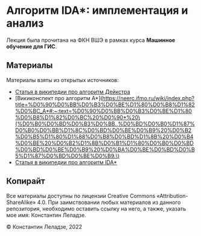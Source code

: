 # Алгоритм IDA*: имплементация и анализ

Лекция была прочитана на ФКН ВШЭ в рамках курса **Машинное обучение для ГИС**.

## Материалы
Материалы взяты из открытых источников:
- [Статья в википедии про алгоритм Дейкстра](https://en.wikipedia.org/wiki/Dijkstra%27s_algorithm)
- [Викиконспект про алгоритм A*](https://neerc.ifmo.ru/wiki/index.php?title=%D0%90%D0%BB%D0%B3%D0%BE%D1%80%D0%B8%D1%82%D0%BC_A*#:~:text=%D0%90%D0%BB%D0%B3%D0%BE%D1%80%D0%B8%D1%82%D0%BC%20%D0%90*%20\(%D0%B0%D0%BD%D0%B3%D0%BB.,%D0%BD%D0%B0%D1%87%D0%B0%D0%BB%D1%8C%D0%BD%D0%BE%D0%B9%20%D0%B2%D0%B5%D1%80%D1%88%D0%B8%D0%BD%D1%8B%20%D0%B4%D0%BE%20%D0%B2%D1%8B%D0%B1%D1%80%D0%B0%D0%BD%D0%BD%D0%BE%D0%B9%20%D0%BA%D0%BE%D0%BD%D0%B5%D1%87%D0%BD%D0%BE%D0%B9.\)
- [Статья в википедии про алгоритм IDA*](https://en.wikipedia.org/wiki/Iterative_deepening_A*)


## Копирайт
Все материалы доступны по лицензии Creative Commons «Attribution-ShareAlike» 4.0.
При заимствовании любых материалов из данного репозитория, необходимо оставить ссылку на него, а также, указать мое имя: Константин Леладзе.

© Константин Леладзе, 2022
